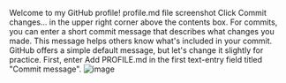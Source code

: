 Welcome to my GitHub profile!
profile.md file screenshot
Click Commit changes... in the upper right corner above the contents box. For commits, you can enter a short commit message that describes what changes you made. This message helps others know what's included in your commit. GitHub offers a simple default message, but let's change it slightly for practice. First, enter Add PROFILE.md in the first text-entry field titled "Commit message".
![image](https://github.com/taka-vcxz/skills-introduction-to-github/assets/59355654/cd3ce0b6-bcb8-47d9-98be-0ca9e9a5aa7f)
